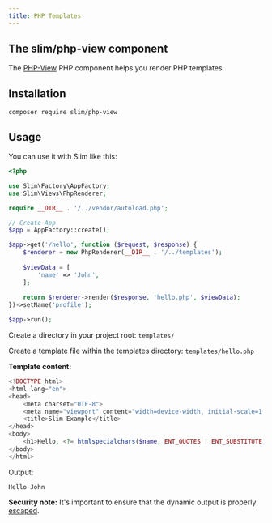 ```yaml
---
title: PHP Templates
---
```


## The slim/php-view component

The [PHP-View](https://github.com/slimphp/PHP-View) PHP component helps you render PHP templates.

## Installation

```
composer require slim/php-view
```

## Usage

You can use it with Slim like this:

```php
<?php

use Slim\Factory\AppFactory;
use Slim\Views\PhpRenderer;

require __DIR__ . '/../vendor/autoload.php';

// Create App
$app = AppFactory::create();

$app->get('/hello', function ($request, $response) {
    $renderer = new PhpRenderer(__DIR__ . '/../templates');
    
    $viewData = [
        'name' => 'John',
    ];
    
    return $renderer->render($response, 'hello.php', $viewData);
})->setName('profile');

$app->run();
```

Create a directory in your project root: `templates/`

Create a template file within the templates directory: `templates/hello.php`

**Template content:**

```php
<!DOCTYPE html>
<html lang="en">
<head>
    <meta charset="UTF-8">
    <meta name="viewport" content="width=device-width, initial-scale=1.0">
    <title>Slim Example</title>
</head>
<body>
    <h1>Hello, <?= htmlspecialchars($name, ENT_QUOTES | ENT_SUBSTITUTE, 'UTF-8') ?></h1>
</body>
</html>
```

Output:

```
Hello John
```

**Security note:** It's important to ensure that the dynamic
output is properly [escaped](https://github.com/slimphp/PHP-View?tab=readme-ov-file#escaping-values).

